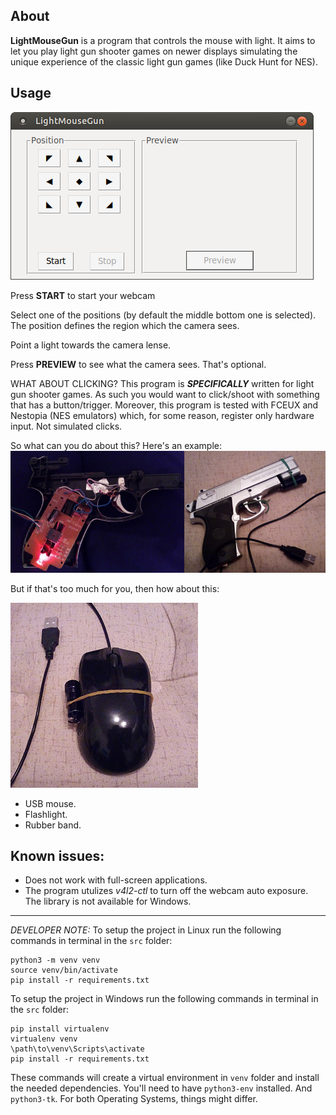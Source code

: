 ## About
**LightMouseGun** is a program that controls the mouse with light. It aims to let you play light gun shooter games on newer displays simulating the unique experience of the classic light gun games (like Duck Hunt for NES).

## Usage
![Screenshot](images/screenshot.png)

Press **START** to start your webcam

Select one of the positions (by default the middle bottom one is selected). The position defines the region which the camera sees.

Point a light towards the camera lense.

Press **PREVIEW** to see what the camera sees. That's optional.

WHAT ABOUT CLICKING? This program is **_SPECIFICALLY_** written for light gun shooter games. As such you would want to click/shoot with something that has a button/trigger. Moreover, this program is tested with FCEUX and Nestopia (NES emulators) which, for some reason, register only hardware input. Not simulated clicks.

So what can you do about this? Here's an example:
![mouse-gun_1](images/mouse-gun_1.jpg)

But if that's too much for you, then how about this:

![mouse-gun_2](images/mouse-gun_2.jpg)

- USB mouse.
- Flashlight.
- Rubber band.

## Known issues:
- Does not work with full-screen applications.
- The program utulizes *v4l2-ctl* to turn off the webcam auto exposure. The library is not available for Windows.
---
_DEVELOPER NOTE:_
To setup the project in Linux run the following commands in terminal in the `src` folder:
```
python3 -m venv venv
source venv/bin/activate
pip install -r requirements.txt
```

To setup the project in Windows run the following commands in terminal in the `src` folder:
```
pip install virtualenv
virtualenv venv
\path\to\venv\Scripts\activate
pip install -r requirements.txt
```
These commands will create a virtual environment in `venv` folder and install the needed dependencies. You'll need to have `python3-env` installed. And `python3-tk`. For both Operating Systems, things might differ. 
